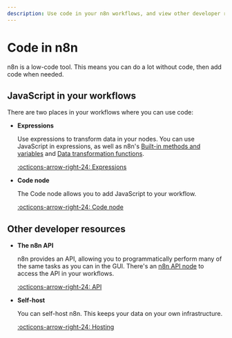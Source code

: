 ```yaml
---
description: Use code in your n8n workflows, and view other developer resources.
---
```


# Code in n8n

n8n is a low-code tool. This means you can do a lot without code, then add code when needed.

## JavaScript in your workflows

There are two places in your workflows where you can use code:

<div class="grid-cards-vertical cards" markdown>

- __Expressions__

	Use expressions to transform data in your nodes. You can use JavaScript in expressions, as well as n8n's [Built-in methods and variables](/code-examples/methods-variables-reference/) and [Data transformation functions](/code-examples/expressions/data-transformation-functions/).

	[:octicons-arrow-right-24: Expressions](/code-examples/expressions/)

- __Code node__

	The Code node allows you to add JavaScript to your workflow.

	[:octicons-arrow-right-24: Code node](/code-examples/javascript-functions/code-node/)

</div>


## Other developer resources

<div class="grid-cards-vertical cards" markdown>

- __The n8n API__

	n8n provides an API, allowing you to programmatically perform many of the same tasks as you can in the GUI. There's an [n8n API node](/integrations/builtin/core-nodes/n8n-nodes-base.n8n/) to access the API in your workflows.

	[:octicons-arrow-right-24: API](/api/)

- __Self-host__

	You can self-host n8n. This keeps your data on your own infrastructure.

	[:octicons-arrow-right-24: Hosting](/hosting/)

</div>
